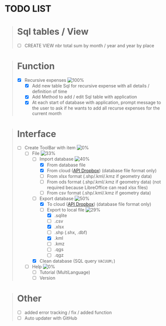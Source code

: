 # TODO LIST

> # Sql tables / View
> - [ ] CREATE VIEW nbr total sum by month / year and year by place

> # Function
> - [X] Recursive expenses ![100%](https://geps.dev/progress/100)<!-- [3/3] -->
>   - [X] Add new table Sql for recursive expense with all details / definition of time
>   - [X] Add Method to add / edit Sql table with application
>   - [X] At each start of database with application, prompt message to the user to ask if he wants to add all recurse expenses for the current month

> # Interface
>  - [ ] Create ToolBar with item ![0%](https://geps.dev/progress/0)<!-- [0/2] -->
>    - [ ] File ![33%](https://geps.dev/progress/33) <!-- [1/3] -->
>      - [ ] Import database ![40%](https://geps.dev/progress/40) <!-- [2/5] -->
>        - [X] From database file
>        - [X] From cloud ([API Dropbox](https://www.dropbox.com/developers/documentation/http/documentation)) (database file format only)
>        - [ ] From xlsx format (.shp/.kml/.kmz if geometry data)
>        - [ ] From ods format (.shp/.kml/.kmz if geometry data) (not required because LibreOffice can read xlsx files)
>        - [ ] From csv format (.shp/.kml/.kmz if geometry data)
>      - [ ] Export database ![50%](https://geps.dev/progress/50) <!-- [1/2] -->
>        - [X] To cloud ([API Dropbox](https://www.dropbox.com/developers/documentation/http/documentation)) (database file format only)
>        - [ ] Export to local file ![29%](https://geps.dev/progress/29) <!-- [2/7] -->
>          - [X] .sqlite
>          - [ ] .csv
>          - [X] .xlsx
>          - [ ] .shp (.shx, .dbf)
>          - [X] .kml
>          - [ ] .kmz
>          - [ ] .qgs
>          - [ ] .qgz
>      - [X] Clean database (SQL query `VACUUM;`)
>    - [ ] Help ![0%](https://geps.dev/progress/0) <!-- [0/2] -->
>      - [ ] Tutorial (MultiLanguage) 
>      - [ ] Version

> # Other
> - [ ] added error tracking / fix / added function
> - [ ] Auto updater with GitHub